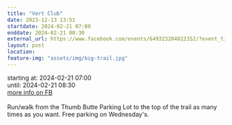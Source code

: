 ```yaml
---
title: "Vert Club"
date: 2023-12-13 13:51
startdate: 2024-02-21 07:00
enddate: 2024-02-21 08:30
external_url: https://www.facebook.com/events/649323204022352/?event_time_id=649324574022215
layout: post
location: 
feature-img: "assets/img/big-trail.jpg"
---
```


starting at: 2024-02-21 07:00<br>until: 2024-02-21 08:30<br><a href="https://www.facebook.com/events/649323204022352/?event_time_id=649324574022215">more info on FB</a><br><br>Run/walk from the Thumb Butte Parking Lot to the top of the trail as many times as you want.  Free parking on Wednesday's.<br>
  <br>
  
